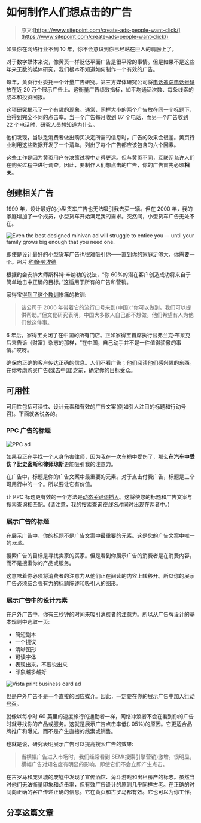 # 如何制作人们想点击的广告

> 原文:[https://www.sitepoint.com/create-ads-people-want-click/](https://www.sitepoint.com/create-ads-people-want-click/)

如果你在网络行业不到 10 年，你不会意识到你已经站在巨人的肩膀上了。

对于数字媒体来说，像黄页一样贬低平面广告是很平常的事情。但是如果不是这些年来无数的媒体研究，我们根本不知道如何制作一个有效的广告。

每年，黄页行业委托一个计量广告研究。第三方媒体研究公司将[电话追踪电话号码](http://www.haineslocalsearch.com/call-tracking/)放在近 20 万个展示广告上。这衡量广告绩效指标，如平均通话次数、每条线索的成本和投资回报。

这项研究揭示了一个有趣的现象。通常，同样大小的两个广告放在同一个标题下，会得到完全不同的点击率。当一个广告每月收到 87 个电话，而另一个广告收到 22 个电话时，研究人员想知道为什么。

他们发现，当缺乏消费者做出购买决定所需的信息时，广告的效果会很差。黄页行业利用这些数据开发了一个清单，列出了每个广告都应该包含的六个因素。

这些工作是因为黄页用户在决策过程中走得更远。但与黄页不同，互联网允许人们在购买过程中进行调查。因此，要制作人们想点击的广告，你的广告首先必须**相关**。

## 创建相关广告

1999 年，设计最好的小型货车广告也无法吸引我去买一辆。但在 2000 年，我的家庭增加了一个成员，小型货车开始满足我的需求。突然间，小型货车广告无处不在。

![Even the best designed minivan ad will struggle to entice you --  until your family grows big enough that you need one.](../Images/5a8fc1694995b7bd85fdcdd6de98fe1a.png)

即使是设计最好的小型货车广告也很难吸引你——直到你的家庭足够大，你需要一个。照片:[约翰·劳埃德](http://www.flickr.com/photos/hugo90/)

根据约会安排大师斯科特·辛纳勒的说法，“你 60%的潜在客户创造成功将来自于简单地击中正确的目标。”这适用于所有的广告和营销。

家得宝[得到了这个教训](http://www.businessinsider.com/scaling-up-excellence-robert-sutton-huggy-rao-2014-1#ixzz2sP4WYctH)惨痛的教训:

> 该公司于 2006 年带着它的流行口号来到(中国):“你可以做到。我们可以提供帮助。”但文化研究表明，中国大多数人自己都不想做。他们希望有人为他们做这件事。

6 年后，家得宝关闭了在中国的所有门店。正如家得宝首席执行官弗兰克·布莱克后来告诉《财富》杂志的那样，“在中国，自己动手并不是一件值得骄傲的事情。”哎呀。

确保向正确的客户传达正确的信息。人们不看广告；他们阅读他们感兴趣的东西。在你考虑购买广告(或去中国)之前，确定你的目标受众。

## 可用性

可用性包括可读性、设计元素和有效的广告文案(例如引人注目的标题和行动号召)。下面就各说各的。

### PPC 广告的标题

![PPC ad](../Images/43aa77ca09bf50286ffa81fb1a4b260f.png)

如果我正在寻找一个人身伤害律师，因为我在一次车祸中受伤了，那么**在汽车中受伤？**比**史密斯和律师琼斯**更能吸引我的注意力。

在广告中，标题是你的广告文案中最重要的元素。对于点击付费广告，标题是三个可用行中的一个。所以要让它有价值。

让 PPC 标题更有效的一个方法是[动态关键词插入](https://support.google.com/adwords/answer/2454041?hl=en)。这将使您的标题和广告文案与搜索查询相匹配。(请注意，我的搜索查询*在线名片*同时出现在两者中。)

### 展示广告的标题

在展示广告中，你的标题不是广告文案中最重要的元素。这是您的广告文案中唯一的*元素。*

搜索广告的目标是寻找卖家的买家。但是看到你展示广告的消费者是在消费内容，而不是搜索你的产品或服务。

这意味着你必须将消费者的注意力从他们正在阅读的内容上转移开。所以你的展示广告必须结合强有力的标题陈述和吸引人的图形。

### 展示广告中的设计元素

在户外广告中，你有三秒钟的时间来吸引消费者的注意力。所以从广告牌设计的基本规则中选取一页:

*   简短副本
*   一个提议
*   清晰图形
*   可读字体
*   表现出来，不要说出来
*   印象越多越好

![Vista print business card ad](../Images/08a9444195cd055c5d215749df3445fe.png)

但是户外广告不是一个直接的回应媒介。因此，一定要在你的展示广告中加入[行动号召](https://www.sitepoint.com/5-tips-for-creating-an-effective-call-to-action-button/)。

就像以每小时 60 英里的速度旅行的通勤者一样，网络冲浪者不会在看到你的广告时就寻找你的产品或服务。这就是展示广告点击率低(. 05%)的原因。它更适合品牌推广和曝光，而不是产生直接的线索或销售。

也就是说，研究表明展示广告可以提高搜索广告的效果:

> 当横幅广告进入市场时，我们经常看到 SEM(搜索引擎营销)激增。很明显，横幅广告对知名度有明显的影响，即使它们不会立即产生点击。

在古罗马和庞贝城的废墟中发现了宣传酒馆、角斗游戏和出租房产的标志。虽然当时他们无法衡量印象和点击率，但有效广告设计的原则几乎同样古老。在正确的时间向正确的客户传递正确的信息。它在黄页和古罗马都有效。它也可以为你工作。

## 分享这篇文章